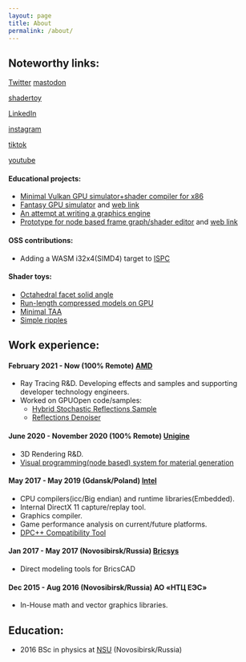 ```yaml
---
layout: page
title: About
permalink: /about/
---
```

## Noteworthy links:

[Twitter](https://twitter.com/antonschrein)
[mastodon](https://mastodon.gamedev.place/@aschrein)

[shadertoy](https://www.shadertoy.com/user/aschrein)

[LinkedIn](https://www.linkedin.com/in/anton-schreiner-b7a375200/)

[instagram](https://www.instagram.com/serendimbor/)

[tiktok](https://www.tiktok.com/@antonschrein)

[youtube](https://www.youtube.com/@mono_serendip)


#### Educational projects:
  * [Minimal Vulkan GPU simulator+shader compiler for x86](https://github.com/aschrein/vulkenstein)
  * [Fantasy GPU simulator](https://github.com/aschrein/guppy) and [web link](https://aschrein.github.io/guppy/)
  * [An attempt at writing a graphics engine](https://github.com/aschrein/Vulki)
  * [Prototype for node based frame graph/shader editor](https://github.com/aschrein/WebThingy) and [web link](https://aschrein.github.io/thingy/)

#### OSS contributions:
  * Adding a WASM i32x4(SIMD4) target to [ISPC](https://github.com/ispc/ispc/commits?author=aschrein)

#### Shader toys:
  * [Octahedral facet solid angle](https://www.shadertoy.com/view/tlBXDd)
  * [Run-length compressed models on GPU](https://www.shadertoy.com/view/tlSSWD)
  * [Minimal TAA](https://www.shadertoy.com/view/WlSSWc)
  * [Simple ripples](https://www.shadertoy.com/view/wtjSWh)


## Work experience:
#### February 2021 - Now (100% Remote) [AMD](https://www.amd.com/en)
  * Ray Tracing R&D. Developing effects and samples and supporting developer technology engineers.
  * Worked on GPUOpen code/samples:
    * [Hybrid Stochastic Reflections Sample](https://gpuopen.com/learn/hybrid-reflections/)
    * [Reflections Denoiser](https://github.com/GPUOpen-Effects/FidelityFX-Denoiser/tree/d7dfecbabe7b9523b14e7b067216e06b86e8d189/ffx-reflection-dnsr)

#### June 2020 - November 2020 (100% Remote) [Unigine](https://unigine.com/)
  * 3D Rendering R&D.
  * [Visual programming(node based) system for material generation](https://unigine.com/blog/2020/09/30/feature-preview-shader-graph-editor/)

#### May 2017 - May 2019 (Gdansk/Poland) [Intel](https://www.intel.com/)
  * CPU compilers(icc/Big endian) and runtime libraries(Embedded).
  * Internal DirectX 11 capture/replay tool.
  * Graphics compiler.
  * Game performance analysis on current/future platforms.
  * [DPC++ Compatibility Tool](https://www.intel.com/content/www/us/en/developer/tools/oneapi/dpc-compatibility-tool.html#gs.f587ul)

#### Jan 2017 - May 2017 (Novosibirsk/Russia) [Bricsys](https://www.bricsys.com/)
  * Direct modeling tools for BricsCAD

#### Dec 2015 - Aug 2016 (Novosibirsk/Russia) АО «НТЦ ЕЭС»
  * In-House math and vector graphics libraries.

## Education:
* 2016 BSc in physics at [NSU](https://english.nsu.ru/) (Novosibirsk/Russia)
